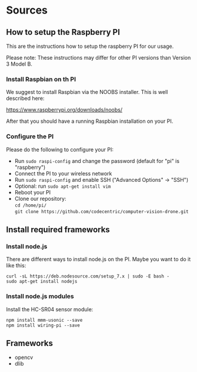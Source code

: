 # Sources

## How to setup the Raspberry PI

This are the instructions how to setup the raspberry PI for our usage.

Please note: These instructions may differ for other PI versions than Version 3 Model B.

 
### Install Raspbian on th PI

We suggest to install Raspbian via the NOOBS installer. This is well described here:

https://www.raspberrypi.org/downloads/noobs/

After that you should have a running Raspbian installation on your PI.

### Configure the PI

Please do the following to configure your PI:

- Run `sudo raspi-config` and change the password (default for "pi" is "raspberry")
- Connect the PI to your wireless network
- Run `sudo raspi-config` and enable SSH ("Advanced Options" -> "SSH")
- Optional: run `sudo apt-get install vim`
- Reboot your PI
- Clone our repository:  
  `cd /home/pi/`  
  `git clone https://github.com/codecentric/computer-vision-drone.git`

## Install required frameworks

### Install node.js

There are different ways to install node.js on the PI. Maybe you want to do it like this:

`curl -sL https://deb.nodesource.com/setup_7.x | sudo -E bash -`  
`sudo apt-get install nodejs`


### Install node.js modules

Install the HC-SR04 sensor module:

`npm install mmm-usonic --save`  
`npm install wiring-pi --save`

  

## Frameworks

* opencv
* dlib
